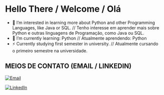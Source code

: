 # Hello There / Welcome / Olá

- 👀 I’m interested in learning more about Python and other Programming Languages, like Java or SQL. // Tenho interesse em aprender mais sobre Python e outras linguagens de Programação, como Java ou SQL.
- 🌱 I’m currently learning: Python // Atualmente aprendendo: Python
- ⚡ Currently studying first semester in university. // Atualmente cursando o primeiro semestre na universidade.

<!---
HugoSouza75/HugoSouza75 is a ✨ special ✨ repository because its `README.md` (this file) appears on your GitHub profile.
You can click the Preview link to take a look at your changes.
--->
## MEIOS DE CONTATO (EMAIL / LINKEDIN)

[![Email](https://img.shields.io/badge/Email-hugoabsouza@sempreceub.com-red?style=flat-square&logo=gmail)](mailto:hugoabsouza@sempreceub.com)


[![LinkedIn](https://img.shields.io/badge/LinkedIn-Perfil-blue?style=flat-square&logo=linkedin)](https://www.linkedin.com/in/hugo-antonio-bezerra-de-souza-676170365/?trk=opento_sprofile_topcard)
